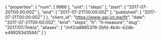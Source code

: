 {
  "properties": {
    "num": [
      9966
    ],
    "unit": [
      "steps"
    ],
    "start": [
      "2017-07-20T00:00:00Z"
    ],
    "end": [
      "2017-07-21T00:00:00Z"
    ],
    "published": [
      "2017-07-21T00:00:00Z"
    ]
  },
  "client_id": "https://www-api.jvt.me/fit",
  "date": "2017-07-21T00:00:00Z",
  "kind": "steps",
  "h": "h-measure",
  "slug": "2017/07/7mkio",
  "aliases": [
    "/mf2/a8885376-2bfd-4b4c-b2db-e489283d3584/"
  ]
}
